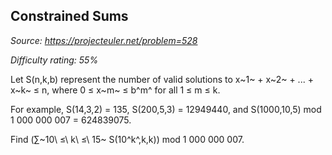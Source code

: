Constrained Sums
----------------

*Source: https://projecteuler.net/problem=528*


*Difficulty rating: 55%*

Let S(n,k,b) represent the number of valid solutions to x~1~ + x~2~ +
... + x~k~ ≤ n, where 0 ≤ x~m~ ≤ b^m^ for all 1 ≤ m ≤ k.

For example, S(14,3,2) = 135, S(200,5,3) = 12949440, and S(1000,10,5)
mod 1 000 000 007 = 624839075.

Find (∑~10\\ ≤\\ k\\ ≤\\ 15~ S(10^k^,k,k)) mod 1 000 000 007.
